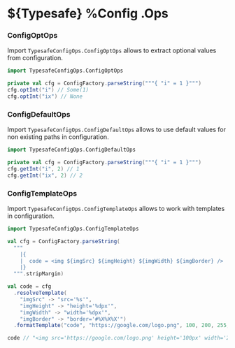 # ${Typesafe} %Config .Ops

### ConfigOptOps
Import `TypesafeConfigOps.ConfigOptOps` allows to extract optional values from configuration.

```scala
import TypesafeConfigOps.ConfigOptOps

private val cfg = ConfigFactory.parseString("""{ "i" = 1 }""")
cfg.optInt("i") // Some(1)
cfg.optInt("ix") // None
```

### ConfigDefaultOps
Import `TypesafeConfigOps.ConfigDefaultOps` allows to use default values for non existing paths in configuration.

```scala
import TypesafeConfigOps.ConfigDefaultOps

private val cfg = ConfigFactory.parseString("""{ "i" = 1 }""")
cfg.getInt("i", 2) // 1
cfg.getInt("ix", 2) // 2
```
### ConfigTemplateOps
Import `TypesafeConfigOps.ConfigTemplateOps` allows to work with templates in configuration.

```scala
import TypesafeConfigOps.ConfigTemplateOps

val cfg = ConfigFactory.parseString(
  """
    |{
    |  code = <img ${imgSrc} ${imgHeight} ${imgWidth} ${imgBorder} />
    |}
  """.stripMargin)

val code = cfg
  .resolveTemplate(
    "imgSrc" -> "src='%s'",
    "imgHeight" -> "height='%dpx'",
    "imgWidth" -> "width='%dpx'",
    "imgBorder" -> "border='#%X%X%X'")
  .formatTemplate("code", "https://google.com/logo.png", 100, 200, 255, 255, 255)

code // "<img src='https://google.com/logo.png' height='100px' width='200px' border='#FFFFFF' />"
```
